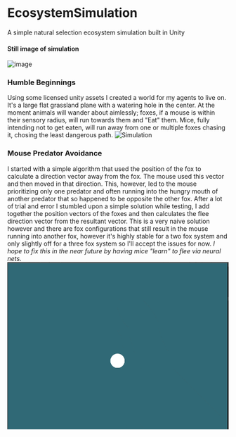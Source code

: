 # EcosystemSimulation
A simple natural selection ecosystem simulation built in Unity

#### Still image of simulation
![image](https://user-images.githubusercontent.com/19479468/193156991-d8dcb9df-1280-4e46-8804-bf21d473c4e2.png)

### Humble Beginnings
Using some licensed unity assets I created a world for my agents to live on. It's a large flat grassland plane with a watering hole in the center. At the moment animals will wander about aimlessly; foxes, if a mouse is within their sensory radius, will run towards them and "Eat" them. Mice, fully intending not to get eaten, will run away from one or multiple foxes chasing it, chosing the least dangerous path.
![Simulation](RunningSimulation.gif)

### Mouse Predator Avoidance
I started with a simple algorithm that used the position of the fox to calculate a direction vector away from the fox. The mouse used this vector and then moved in that direction. This, however, led to the mouse prioritizing only one predator and often running into the hungry mouth of another predator that so happened to be opposite the other fox. After a lot of trial and error I stumbled upon a simple solution while testing, I add together the position vectors of the foxes and then calculates the flee direction vector from the resultant vector. This is a very naive solution however and there are fox configurations that still result in the mouse running into another fox, however it's highly stable for a two fox system and only slightly off for a three fox system so I'll accept the issues for now. *I hope to fix this in the near future by having mice "learn" to flee via neural nets.*
![Mouse Avoidance](MouseAvoidanceAlgorithm.gif)

